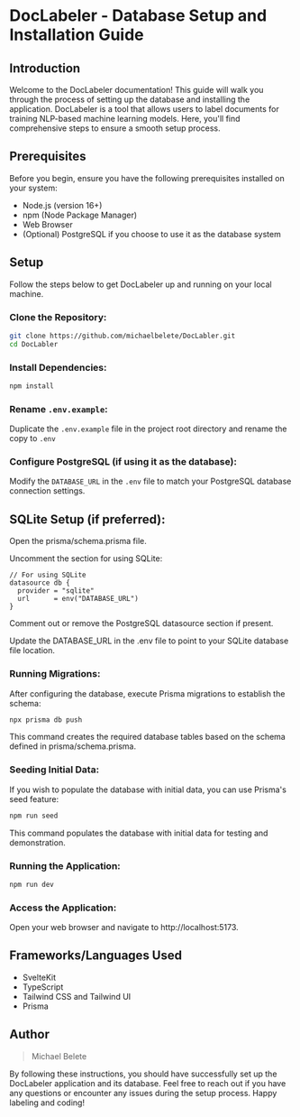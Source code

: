 # DocLabeler - Database Setup and Installation Guide

## Introduction

Welcome to the DocLabeler documentation! This guide will walk you through the process of setting up the database and installing the application. DocLabeler is a tool that allows users to label documents for training NLP-based machine learning models. Here, you'll find comprehensive steps to ensure a smooth setup process.

## Prerequisites
Before you begin, ensure you have the following prerequisites installed on your system:

* Node.js (version 16+)
* npm (Node Package Manager)
* Web Browser
* (Optional) PostgreSQL if you choose to use it as the database system

## Setup
Follow the steps below to get DocLabeler up and running on your local machine.

### Clone the Repository:

```bash
git clone https://github.com/michaelbelete/DocLabler.git
cd DocLabler
```

### Install Dependencies:

```bash
npm install
```
### Rename `.env.example`:

Duplicate the `.env.example` file in the project root directory and rename the copy to `.env`

### Configure PostgreSQL (if using it as the database):

Modify the `DATABASE_URL` in the `.env` file to match your PostgreSQL database connection settings.

## SQLite Setup (if preferred):

Open the prisma/schema.prisma file.

Uncomment the section for using SQLite:

```prisma
// For using SQLite
datasource db {
  provider = "sqlite"
  url      = env("DATABASE_URL")
}
```
Comment out or remove the PostgreSQL datasource section if present.

Update the DATABASE_URL in the .env file to point to your SQLite database file location.

### Running Migrations:

After configuring the database, execute Prisma migrations to establish the schema:

```bash
npx prisma db push
```

This command creates the required database tables based on the schema defined in prisma/schema.prisma.

### Seeding Initial Data:

If you wish to populate the database with initial data, you can use Prisma's seed feature:

```bash
npm run seed
```
This command populates the database with initial data for testing and demonstration.

### Running the Application:

```bash
npm run dev
```

### Access the Application:

Open your web browser and navigate to http://localhost:5173.

## Frameworks/Languages Used
* SvelteKit
* TypeScript
* Tailwind CSS and Tailwind UI
* Prisma

## Author
> Michael Belete

By following these instructions, you should have successfully set up the DocLabeler application and its database. Feel free to reach out if you have any questions or encounter any issues during the setup process. Happy labeling and coding!
